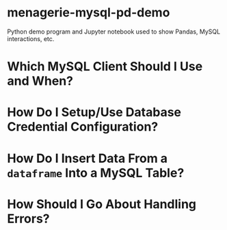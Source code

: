 # menagerie-mysql-pd-demo
Python demo program and Jupyter notebook used to show Pandas, MySQL interactions, etc.

# Which MySQL Client Should I Use and When?

# How Do I Setup/Use Database Credential Configuration?

# How Do I Insert Data From a `dataframe` Into a MySQL Table?

# How Should I Go About Handling Errors?

